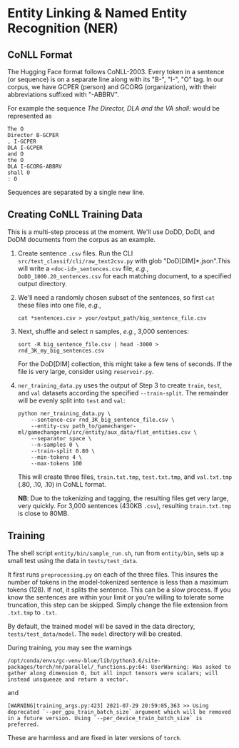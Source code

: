 # Entity Linking & Named Entity Recognition (NER)

## CoNLL Format
The Hugging Face format follows CoNLL-2003. Every token in a sentence (or sequence) is on a separate
line along with its "B-", "I-", "O" tag. In our corpus, we have GCPER (person) and GCORG 
(organization), with their abbreviations suffixed with "-ABBRV".

For example the sequence _The Director, DLA and the VA shall:_ would be represented as
```
The O
Director B-GCPER
, I-GCPER
DLA I-GCPER
and O
the O
DLA I-GCORG-ABBRV
shall O
: O

```
Sequences are separated by a single new line.

## Creating CoNLL Training Data
This is a multi-step process at the moment. We'll use DoDD, DoDI, and DoDM documents from the corpus as 
an example.

1. Create sentence `.csv` files. Run the CLI `src/text_classif/cli/raw_text2csv.py` with 
glob "DoD[DIM]*.json".This will write a `<doc-id>_sentences.csv` file, _e.g._, `DoDD_1000.20_sentences.csv` 
for each matching document, to a specified output directory.

2. We'll need a randomly chosen subset of the sentences, so first `cat` these files into one file, 
_e.g._, 
    ```
    cat *sentences.csv > your/output_path/big_sentence_file.csv
    ```
   
3. Next, shuffle and select *n* samples, _e.g._, 3,000 sentences:
    ```
    sort -R big_sentence_file.csv | head -3000 > rnd_3K_my_big_sentences.csv
    ```
   For the DoD[DIM] collection, this might take a few tens of seconds. If the file is very large,
   consider using `reservoir.py`.
   
4. `ner_training_data.py` uses the output of Step 3 to create `train`, `test`, and `val` datasets according
    the specified `--train-split`. The remainder will be evenly split into `test` and `val`:
    ```
    python ner_training_data.py \
        --sentence-csv rnd_3K_big_sentence_file.csv \
        --entity-csv path_to/gamechanger-ml/gamechangerml/src/entity/aux_data/flat_entities.csv \
        --separator space \
        --n-samples 0 \
        --train-split 0.80 \
        --min-tokens 4 \
        --max-tokens 100
    ```
   This will create three files, `train.txt.tmp`, `test.txt.tmp`, and `val.txt.tmp` (.80, .10, .10) in CoNLL format.
   
   **NB**: Due to the tokenizing and tagging, the resulting files get very large, very quickly. For 3,000 sentences (430KB `.csv`),
   resulting `train.txt.tmp` is close to 80MB.

## Training
The shell script `entity/bin/sample_run.sh`, run from `entity/bin`, sets up a small test using the
data in `tests/test_data`. 

It first runs `preprocessing.py` on each of the three files. This insures the number of tokens in 
the model-tokenized sentence is less than a maximum tokens (128). If not, it 
splits the sentence. This can be a slow process. If you know the sentences are within your limit or 
you're willing to tolerate some truncation, this step can be skipped. Simply change the file extension 
from `.txt.tmp` to `.txt`.

By default, the trained model will be saved in the data directory, `tests/test_data/model`. The `model`
directory will be created.

During training, you may see the warnings
```
/opt/conda/envs/gc-venv-blue/lib/python3.6/site-packages/torch/nn/parallel/_functions.py:64: UserWarning: Was asked to gather along dimension 0, but all input tensors were scalars; will instead unsqueeze and return a vector.
```
and
```
[WARNING|training_args.py:423] 2021-07-29 20:59:05,363 >> Using deprecated `--per_gpu_train_batch_size` argument which will be removed in a future version. Using `--per_device_train_batch_size` is preferred.
```
These are harmless and are fixed in later versions of `torch`.
